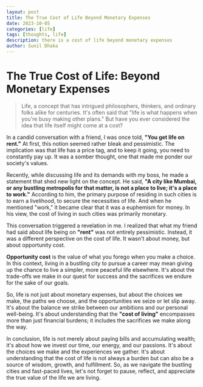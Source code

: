 ```yaml
---
layout: post
title: The True Cost of Life Beyond Monetary Expenses
date: 2023-10-05
categories: [life]
tags: [thoughts, life]
description: there is a cost of life beyond monetary expenses 
author: Sunil Dhaka
---
```

# The True Cost of Life: Beyond Monetary Expenses
 
> Life, a concept that has intrigued philosophers, thinkers, and ordinary folks alike for centuries. It's often said that "life is what happens when you're busy making other plans." But have you ever considered the idea that life itself might come at a cost?

In a candid conversation with a friend, I was once told, **"You get life on rent."** At first, this notion seemed rather bleak and pessimistic. The implication was that life has a price tag, and to keep it going, you need to constantly pay up. It was a somber thought, one that made me ponder our society's values.

Recently, while discussing life and its demands with my boss, he made a statement that shed new light on the concept. He said, **"A city like Mumbai, or any bustling metropolis for that matter, is not a place to live; it's a place to work."** According to him, the primary purpose of residing in such cities is to earn a livelihood, to secure the necessities of life. And when he mentioned "work," it became clear that it was a euphemism for money. In his view, the cost of living in such cities was primarily monetary.

This conversation triggered a revelation in me. I realized that what my friend had said about life being on **"rent"** was not entirely pessimistic. Instead, it was a different perspective on the cost of life. It wasn't about money, but about opportunity cost.

**Opportunity cost** is the value of what you forego when you make a choice. In this context, living in a bustling city to pursue a career may mean giving up the chance to live a simpler, more peaceful life elsewhere. It's about the trade-offs we make in our quest for success and the sacrifices we endure for the sake of our goals.

So, life is not just about monetary expenses, but about the choices we make, the paths we choose, and the opportunities we seize or let slip away. It's about the balance we strike between our ambitions and our personal well-being. It's about understanding that the **"cost of living"** encompasses more than just financial burdens; it includes the sacrifices we make along the way.

In conclusion, life is not merely about paying bills and accumulating wealth; it's about how we invest our time, our energy, and our passions. It's about the choices we make and the experiences we gather. It's about understanding that the cost of life is not always a burden but can also be a source of wisdom, growth, and fulfillment. So, as we navigate the bustling cities and fast-paced lives, let's not forget to pause, reflect, and appreciate the true value of the life we are living.

